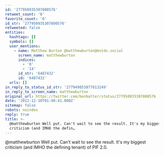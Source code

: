 ```yaml
---
id: '277950935307800576'
retweet_count: '0'
favorite_count: '0'
id_str: '277950935307800576'
retweeted: false
entities:
  hashtags: []
  symbols: []
  user_mentions:
    - name: Matthew Burton @matthewburton@mstdn.social
      screen_name: matthewburton
      indices:
        - '0'
        - '14'
      id_str: '6487432'
      id: '6487432'
  urls: []
in_reply_to_status_id_str: '277949853877813249'
in_reply_to_screen_name: matthewburton
original_url: https://twitter.com/benbalter/status/277950935307800576
date: '2012-12-10T01:40:41.000Z'
sitemap: false
robots: noindex
reply: true
title: >-
  @matthewburton Well put. Can't wait to see the result. It's my biggest
  criticism (and IMHO the defin…
---
```


@matthewburton Well put. Can't wait to see the result. It's my biggest criticism (and IMHO the defining tenant) of PIF 2.0.
